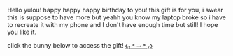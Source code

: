 Hello yulou! happy happy happy birthday to you! this gift is for you, i swear this is suppose to have more but yeahh you know my laptop broke so i have to recreate it with my phone and I don't have enough time but still! I hope you like it.

click the bunny below to access the gift!
<a href="https://htmlpreview.github.io/?https://github.com/izjeiyaa/gift-/blob/main/index.html"> 
૮₍ ˃ ⤙ ˂ ₎ა</a>

